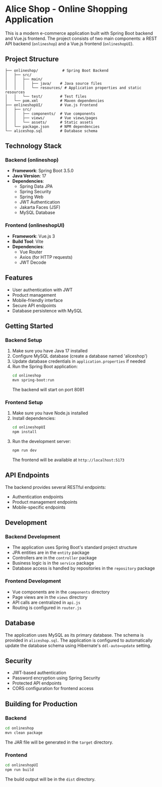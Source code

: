 # Alice Shop - Online Shopping Application

This is a modern e-commerce application built with Spring Boot backend and Vue.js frontend. The project consists of two main components: a REST API backend (`onlineshop`) and a Vue.js frontend (`onlineshopUI`).

## Project Structure

```
├── onlineshop/           # Spring Boot Backend
│   ├── src/
│   │   ├── main/
│   │   │   ├── java/    # Java source files
│   │   │   └── resources/ # Application properties and static resources
│   │   └── test/        # Test files
│   └── pom.xml          # Maven dependencies
├── onlineshopUI/        # Vue.js Frontend
│   ├── src/
│   │   ├── components/  # Vue components
│   │   ├── views/       # Vue views/pages
│   │   └── assets/      # Static assets
│   └── package.json     # NPM dependencies
└── aliceshop.sql        # Database schema
```

## Technology Stack

### Backend (onlineshop)
- **Framework**: Spring Boot 3.5.0
- **Java Version**: 17
- **Dependencies**:
  - Spring Data JPA
  - Spring Security
  - Spring Web
  - JWT Authentication
  - Jakarta Faces (JSF)
  - MySQL Database

### Frontend (onlineshopUI)
- **Framework**: Vue.js 3
- **Build Tool**: Vite
- **Dependencies**:
  - Vue Router
  - Axios (for HTTP requests)
  - JWT Decode

## Features
- User authentication with JWT
- Product management
- Mobile-friendly interface
- Secure API endpoints
- Database persistence with MySQL

## Getting Started

### Backend Setup
1. Make sure you have Java 17 installed
2. Configure MySQL database (create a database named 'aliceshop')
3. Update database credentials in `application.properties` if needed
4. Run the Spring Boot application:
   ```bash
   cd onlineshop
   mvn spring-boot:run
   ```
   The backend will start on port 8081

### Frontend Setup
1. Make sure you have Node.js installed
2. Install dependencies:
   ```bash
   cd onlineshopUI
   npm install
   ```
3. Run the development server:
   ```bash
   npm run dev
   ```
   The frontend will be available at `http://localhost:5173`

## API Endpoints

The backend provides several RESTful endpoints:
- Authentication endpoints
- Product management endpoints
- Mobile-specific endpoints

## Development

### Backend Development
- The application uses Spring Boot's standard project structure
- JPA entities are in the `entity` package
- Controllers are in the `controller` package
- Business logic is in the `service` package
- Database access is handled by repositories in the `repository` package

### Frontend Development
- Vue components are in the `components` directory
- Page views are in the `views` directory
- API calls are centralized in `api.js`
- Routing is configured in `router.js`

## Database

The application uses MySQL as its primary database. The schema is provided in `aliceshop.sql`. The application is configured to automatically update the database schema using Hibernate's `ddl-auto=update` setting.

## Security

- JWT-based authentication
- Password encryption using Spring Security
- Protected API endpoints
- CORS configuration for frontend access

## Building for Production

### Backend
```bash
cd onlineshop
mvn clean package
```
The JAR file will be generated in the `target` directory.

### Frontend
```bash
cd onlineshopUI
npm run build
```
The build output will be in the `dist` directory.
